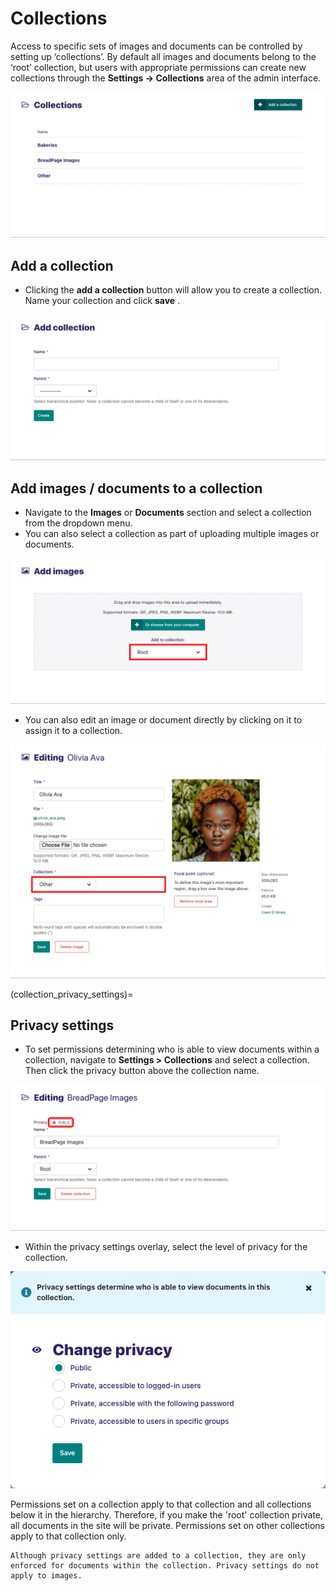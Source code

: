 # Collections

Access to specific sets of images and documents can be controlled by setting up ‘collections’. By default all images and documents belong to the ‘root’ collection, but users with appropriate permissions can create new collections through the **Settings -> Collections** area of the admin interface.

![](../../_static/images/collections_list.png)

## Add a collection

-   Clicking the **add a collection** button will allow you to create a collection. Name your collection and click **save** .

![](../../_static/images/collections_create_collection.png)

## Add images / documents to a collection

-   Navigate to the **Images** or **Documents** section and select a collection from the dropdown menu.
-   You can also select a collection as part of uploading multiple images or documents.

![](../../_static/images/collections_create_collection_upload_images.png)

-   You can also edit an image or document directly by clicking on it to assign it to a collection.

![](../../_static/images/collections_edit_img_view.png)

(collection_privacy_settings)=

## Privacy settings

-   To set permissions determining who is able to view documents within a collection, navigate to **Settings > Collections** and select a collection. Then click the privacy button above the collection name.

![](../../_static/images/collections_privacy_button.png)

-   Within the privacy settings overlay, select the level of privacy for the collection.

![](../../_static/images/collections_privacy_overlay.png)

Permissions set on a collection apply to that collection and all collections below it in the hierarchy. Therefore, if you make the 'root' collection private, all documents in the site will be private. Permissions set on other collections apply to that collection only.

```{Note}
Although privacy settings are added to a collection, they are only enforced for documents within the collection. Privacy settings do not apply to images.
```
